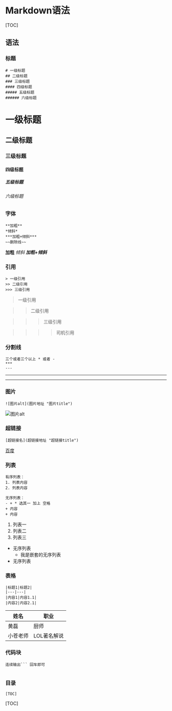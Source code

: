 # Markdown语法

[TOC]

## 语法

### 标题

```
# 一级标题
## 二级标题
### 三级标题
#### 四级标题
##### 五级标题
###### 六级标题
```

# 一级标题
## 二级标题
### 三级标题
#### 四级标题
##### 五级标题
###### 六级标题


### 字体

```
**加粗**
*倾斜*
***加粗+倾斜***
~~删除线~~
```

**加粗**
*倾斜*
***加粗+倾斜***


### 引用

```
> 一级引用
>> 二级引用
>>> 三级引用
```

> 一级引用

> > 二级引用

> > > 三级引用

> > > > 司机引用

### 分割线

```
三个或者三个以上 * 或者 -
*** 
---
```

***
---


### 图片
```
![图片alt](图片地址 "图片title")
```

![图片alt](https://timgsa.baidu.com/timg?image&quality=80&size=b9999_10000&sec=1551667909&di=e4abfaba493af7c710f0efc71aa029da&imgtype=jpg&er=1&src=http%3A%2F%2Fi0.hdslb.com%2Fbfs%2Farticle%2Fc89e7f0ced3d49b80c2563c63b3fc2cc23f76da0.jpg "图片title")

### 超链接

```
[超链接名](超链接地址 "超链接title")
```

[百度](https://image.baidu.com/search/detail?ct=503316480&z=0&ipn=false&word=%E5%A3%81%E7%BA%B8&step_word=&hs=0&pn=0&spn=0&di=27640&pi=0&rn=1&tn=baiduimagedetail&is=0%2C0&istype=2&ie=utf-8&oe=utf-8&in=&cl=2&lm=-1&st=-1&cs=3902142448%2C3130621526&os=2872356712%2C3305373683&simid=1948763842%2C711529690&adpicid=0&lpn=0&ln=3590&fr=&fmq=1526269427171_R&fm=&ic=0&s=undefined&hd=undefined&latest=undefined&copyright=undefined&se=&sme=&tab=0&width=&height=&face=undefined&ist=&jit=&cg=wallpaper&bdtype=11&oriquery=&objurl=http%3A%2F%2Fi0.hdslb.com%2Fbfs%2Farticle%2Fc89e7f0ced3d49b80c2563c63b3fc2cc23f76da0.jpg&fromurl=ippr_z2C%24qAzdH3FAzdH3Fooo_z%26e3Bktstktst_z%26e3Bv54AzdH3F6jw1AzdH3Fved8d0md9&gsm=0&rpstart=0&rpnum=0&islist=&querylist=&force=undefined "超链接title")

### 列表

```
有序列表：
1. 列表内容
2. 列表内容

无序列表：
- + * 选其一 加上 空格
+ 内容
+ 内容
```

1. 列表一
2. 列表二
3. 列表三

+ 无序列表
    + 我是嵌套的无序列表
+ 无序列表

### 表格

```
|标题1|标题2|
|---|---|
|内容1|内容1.1|
|内容2|内容2.1|
```

| 姓名     | 职业        |
| -------- | ----------- |
| 黄磊     | 厨师        |
| 小苍老师 | LOL著名解说 |

### 代码块

```
连续输出``` 回车即可
```

```

```

### 目录

```
[TOC]
```

[TOC]